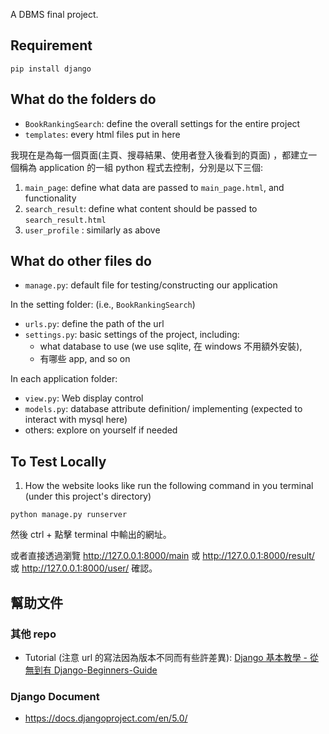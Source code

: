 
A DBMS final project.

## Requirement

```
pip install django
```
## What do the folders do
- `BookRankingSearch`: define the overall settings for the entire project
- `templates`: every html files put in here

我現在是為每一個頁面(主頁、搜尋結果、使用者登入後看到的頁面) ，都建立一個稱為 application 的一組 python 程式去控制，分別是以下三個:
1. `main_page`: define what data are passed to `main_page.html`, and functionality 
2. `search_result`: define what content should be passed to `search_result.html`
3. `user_profile` : similarly as above

## What do other files do
- `manage.py`: default file for testing/constructing our application

In the setting folder: (i.e., `BookRankingSearch`)
- `urls.py`: define the path of the url
- `settings.py`: basic settings of the project, including: 
     - what database to use (we use sqlite, 在 windows 不用額外安裝),
     - 有哪些 app,  and so on 
     
In each application folder:
- `view.py`: Web display control
- `models.py`: database attribute definition/ implementing (expected to interact with mysql here)
- others: explore on yourself if needed

  
## To Test Locally
1. How the website looks like
run the following command in you terminal (under this project's directory)
```
python manage.py runserver
```
然後 ctrl + 點擊 terminal 中輸出的網址。

或者直接透過瀏覽  http://127.0.0.1:8000/main 或  http://127.0.0.1:8000/result/ 或  http://127.0.0.1:8000/user/ 確認。

## 幫助文件
### 其他 repo
- Tutorial (注意 url 的寫法因為版本不同而有些許差異): [Django 基本教學 - 從無到有 Django-Beginners-Guide](https://github.com/twtrubiks/django-tutorial)

### Django Document
- https://docs.djangoproject.com/en/5.0/
